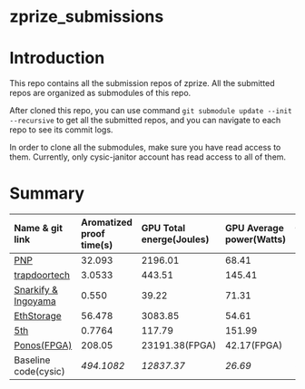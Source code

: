 # zprize_submissions

# Introduction

This repo contains all the submission repos of zprize. All the submitted repos are organized as submodules of this repo.

After cloned this repo, you can use command `git submodule update --init --recursive` to get all the submitted repos, and you can navigate to each repo to see its commit logs.

In order to clone all the submodules, make sure you have read access to them. Currently, only cysic-janitor account has read access to all of them.

# Summary

| Name & git link                                              | Aromatized proof time(s) | GPU Total energe(Joules) | GPU Average power(Watts) | CPU Total Energe(Joules) | CPU Average power(watt) |
| :----------------------------------------------------------- | :----------------------- | :----------------------- | :----------------------- | :----------------------- | :---------------------- |
| [PNP](https://github.com/PNP-team/ZPrize23-gpu-submission)   | 32.093                   | 2196.01                  | 68.41                    | 5841.247                 | 182.01                  |
| [trapdoortech](<https://github.com/TrapdoorHeader/ZPrize-23-Prize1-1B-commit/tree/master/Prize 1B>) | 3.0533                   | 443.51                   | 145.41                   | 620.369                  | 203.18                  |
| [Snarkify & Ingoyama](https://github.com/snarkify/zprize-2023-prize1b) | 0.550                    | 39.22                    | 71.31                    | 98.725                   | 179.50                  |
| [EthStorage](https://github.com/ethstorage/ZPrize-23-Prize1) | 56.478                   | 3083.85                  | 54.61                    | 10461.985                | 185.24                  |
| [5th](<https://github.com/mikevoronov/zprize-2024-prize-1B/tree/main/Prize 1B/baseline/gpu>) | 0.7764                   | 117.79                   | 151.99                   | 147.180                  | 189.58                  |
| [Ponos(FPGA)](https://github.com/ponos-technology/zp1/tree/development/1B/sw) | 208.05                   | 23191.38(FPGA)           | 42.17(FPGA)              | 36529.419                | 175.58                  |
| Baseline code(cysic)                                         | *494.1082*               | *12837.37*               | *26.69*                  | *87709.146*              | *177.51*                |
